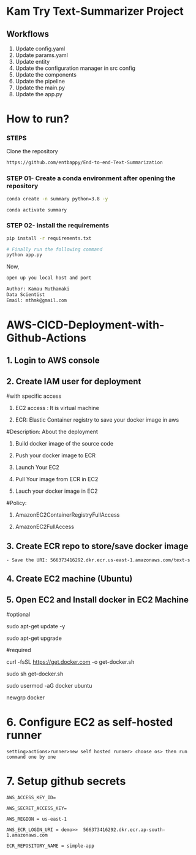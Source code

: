 # Kam Try Text-Summarizer Project

## Workflows

1. Update config.yaml
2. Update params.yaml
3. Update entity
4. Update the configuration manager in src config
5. Update the components
6. Update the pipeline
7. Update the main.py
8. Update the app.py

# How to run?

### STEPS

Clone the repository

```bash
https://github.com/entbappy/End-to-end-Text-Summarization
```

### STEP 01- Create a conda environment after opening the repository

```bash
conda create -n summary python=3.8 -y
```

```bash
conda activate summary
```

### STEP 02- install the requirements

```bash
pip install -r requirements.txt
```

```bash
# Finally run the following command
python app.py
```

Now,

```bash
open up you local host and port
```

```bash
Author: Kamau Muthamaki
Data Scientist
Email: mthmk@gmail.com

```

# AWS-CICD-Deployment-with-Github-Actions

## 1. Login to AWS console

## 2. Create IAM user for deployment

 #with specific access

 1. EC2 access : It is virtual machine

 2. ECR: Elastic Container registry to save your docker image in aws


 #Description: About the deployment

 1. Build docker image of the source code

 2. Push your docker image to ECR

 3. Launch Your EC2 

 4. Pull Your image from ECR in EC2

 5. Lauch your docker image in EC2

 #Policy:

 1. AmazonEC2ContainerRegistryFullAccess

 2. AmazonEC2FullAccess

 
## 3. Create ECR repo to store/save docker image

    - Save the URI: 566373416292.dkr.ecr.us-east-1.amazonaws.com/text-s

 
## 4. Create EC2 machine (Ubuntu)

## 5. Open EC2 and Install docker in EC2 Machine
 
 #optional

 sudo apt-get update -y

 sudo apt-get upgrade
 
 #required

 curl -fsSL https://get.docker.com -o get-docker.sh

 sudo sh get-docker.sh

 sudo usermod -aG docker ubuntu

 newgrp docker
 
# 6. Configure EC2 as self-hosted runner

    setting>actions>runner>new self hosted runner> choose os> then run command one by one

# 7. Setup github secrets

    AWS_ACCESS_KEY_ID=

    AWS_SECRET_ACCESS_KEY=

    AWS_REGION = us-east-1

    AWS_ECR_LOGIN_URI = demo>>  566373416292.dkr.ecr.ap-south-1.amazonaws.com

    ECR_REPOSITORY_NAME = simple-app
